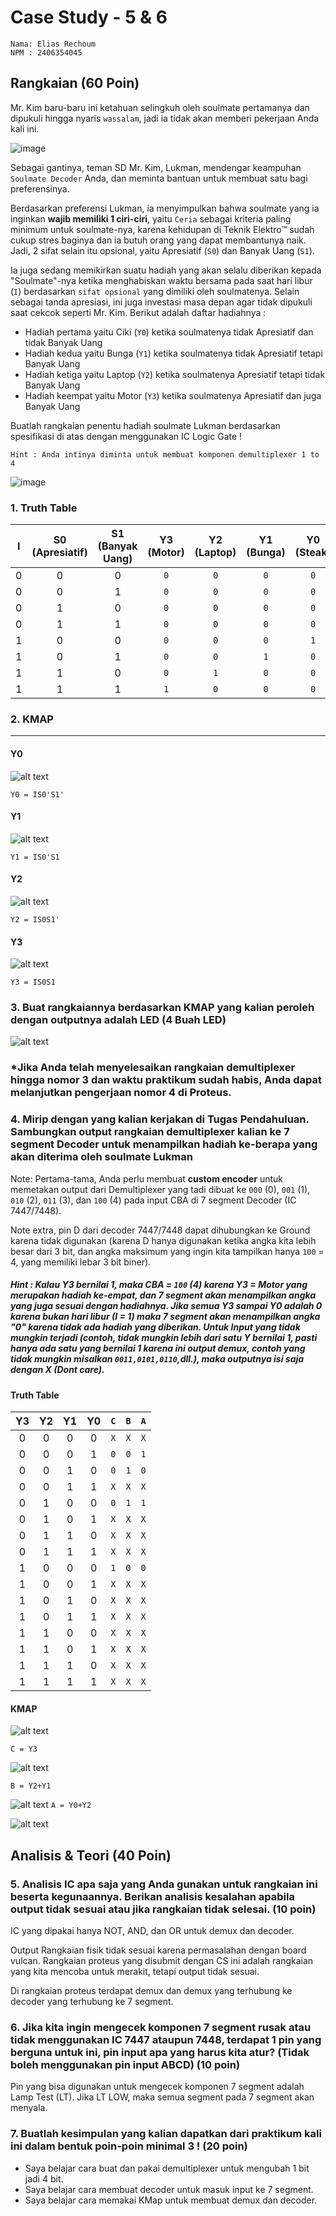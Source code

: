 # Case Study - 5 & 6

```
Nama: Elias Rechoum
NPM : 2406354045
```

## Rangkaian (60 Poin)

Mr. Kim baru-baru ini ketahuan selingkuh oleh soulmate pertamanya dan dipukuli hingga nyaris `wassalam`, jadi ia tidak akan memberi pekerjaan Anda kali ini. 

![image](https://hackmd.io/_uploads/S11i7Uioye.png)

Sebagai gantinya, teman SD Mr. Kim, Lukman, mendengar keampuhan `Soulmate Decoder` Anda, dan meminta bantuan untuk membuat satu bagi preferensinya.

Berdasarkan preferensi Lukman, ia menyimpulkan bahwa soulmate yang ia inginkan **wajib memiliki 1 ciri-ciri**, yaitu `Ceria` sebagai kriteria paling minimum untuk soulmate-nya, karena kehidupan di Teknik Elektro:tm: sudah cukup stres baginya dan ia butuh orang yang dapat membantunya naik. Jadi, 2 sifat selain itu opsional, yaitu Apresiatif (`S0`) dan Banyak Uang (`S1`).

Ia juga sedang memikirkan suatu hadiah yang akan selalu diberikan kepada "Soulmate"-nya ketika menghabiskan waktu bersama pada saat hari libur (`I`) berdasarkan `sifat opsional` yang dimiliki oleh soulmatenya. Selain sebagai tanda apresiasi, ini juga investasi masa depan agar tidak dipukuli saat cekcok seperti Mr. Kim. Berikut adalah daftar hadiahnya :

- Hadiah pertama yaitu Ciki (`Y0`) ketika soulmatenya tidak Apresiatif dan tidak Banyak Uang
- Hadiah kedua yaitu Bunga (`Y1`) ketika soulmatenya tidak Apresiatif tetapi Banyak Uang
- Hadiah ketiga yaitu Laptop (`Y2`) ketika soulmatenya Apresiatif tetapi tidak Banyak Uang
- Hadiah keempat yaitu Motor (`Y3`) ketika soulmatenya Apresiatif dan juga Banyak Uang

Buatlah rangkaian penentu hadiah soulmate Lukman berdasarkan spesifikasi di atas dengan menggunakan IC Logic Gate !

```
Hint : Anda intinya diminta untuk membuat komponen demultiplexer 1 to 4
```
![image](https://hackmd.io/_uploads/S1h67_sg1x.png)
### 1. Truth Table
| **I** | **S0 (Apresiatif)** | **S1 (Banyak Uang)** | **Y3 (Motor)** | **Y2 (Laptop)** | **Y1 (Bunga)** | **Y0 (Steak)** |
|:-----:|:-------------------:|:--------------------:|:--------------:|:---------------:|:--------------:|:--------------:|
|   0   |          0          |          0           |      `0`       |       `0`       |      `0`       |      `0`       |
|   0   |          0          |          1           |      `0`       |       `0`       |      `0`       |      `0`       |
|   0   |          1          |          0           |      `0`       |       `0`       |      `0`       |      `0`       |
|   0   |          1          |          1           |      `0`       |       `0`       |      `0`       |      `0`       |
|   1   |          0          |          0           |      `0`       |       `0`       |      `0`       |      `1`       |
|   1   |          0          |          1           |      `0`       |       `0`       |      `1`       |      `0`       |
|   1   |          1          |          0           |      `0`       |       `1`       |      `0`       |      `0`       |
|   1   |          1          |          1           |      `1`       |       `0`       |      `0`       |      `0`       |

### 2. KMAP

---

#### Y0

![alt text](image-20.png)

`Y0 = IS0'S1'`

#### Y1

![alt text](image-21.png)

`Y1 = IS0'S1`

#### Y2 

![alt text](image-22.png)

`Y2 = IS0S1'`


#### Y3

![alt text](image-23.png)

`Y3 = IS0S1`

### 3. Buat rangkaiannya berdasarkan KMAP yang kalian peroleh dengan outputnya adalah LED (4 Buah LED)

![alt text](<WhatsApp Image 2025-03-12 at 11.37.10_6e81d568.jpg>)

### *Jika Anda telah menyelesaikan rangkaian demultiplexer hingga nomor 3 dan waktu praktikum sudah habis, Anda dapat melanjutkan pengerjaan nomor 4 di Proteus.

### 4. Mirip dengan yang kalian kerjakan di Tugas Pendahuluan. Sambungkan output rangkaian demultiplexer kalian ke 7 segment Decoder untuk menampilkan hadiah ke-berapa yang akan diterima oleh soulmate Lukman

Note: Pertama-tama, Anda perlu membuat **custom encoder** untuk memetakan output dari Demultiplexer yang tadi dibuat ke `000` (0), `001` (1), `010` (2), `011` (3), dan `100` (4) pada input CBA di 7 segment Decoder (IC 7447/7448). 

Note extra, pin D dari decoder 7447/7448 dapat dihubungkan ke Ground karena tidak digunakan (karena D hanya digunakan ketika angka kita lebih besar dari 3 bit, dan angka maksimum yang ingin kita tampilkan hanya `100` = 4, yang memiliki lebar 3 bit biner).

##### Hint : Kalau Y3 bernilai 1, maka CBA = `100` (4) karena Y3 = Motor yang merupakan hadiah ke-empat, dan 7 segment akan menampilkan angka yang juga sesuai dengan hadiahnya. Jika semua Y3 sampai Y0 adalah 0 karena bukan hari libur (I = 1) maka 7 segment akan menampilkan angka "0" karena tidak ada hadiah yang diberikan. Untuk Input yang tidak mungkin terjadi (contoh, tidak mungkin lebih dari satu Y bernilai 1, pasti hanya ada satu yang bernilai 1 karena ini output demux, contoh yang tidak mungkin misalkan `0011,0101,0110`,dll.), maka outputnya isi saja dengan X (Dont care).

#### Truth Table

| **Y3** | **Y2** | **Y1** | **Y0** | **`C`** | **`B`** | **`A`** |
|:------:|:------:|:------:|:------:|:-------:|:-------:|:-------:|
|   0    |   0    |   0    |   0    |    `X`  |    `X`  |    `X`  |
|   0    |   0    |   0    |   1    |    `0`  |    `0`  |    `1`  |
|   0    |   0    |   1    |   0    |    `0`  |    `1`  |    `0`  |
|   0    |   0    |   1    |   1    |    `X`  |    `X`  |    `X`  |
|   0    |   1    |   0    |   0    |    `0`  |    `1`  |    `1`  |
|   0    |   1    |   0    |   1    |    `X`  |    `X`  |    `X`  |
|   0    |   1    |   1    |   0    |    `X`  |    `X`  |    `X`  |
|   0    |   1    |   1    |   1    |    `X`  |    `X`  |    `X`  |
|   1    |   0    |   0    |   0    |    `1`  |    `0`  |    `0`  |
|   1    |   0    |   0    |   1    |    `X`  |    `X`  |    `X`  |
|   1    |   0    |   1    |   0    |    `X`  |    `X`  |    `X`  |
|   1    |   0    |   1    |   1    |    `X`  |    `X`  |    `X`  |
|   1    |   1    |   0    |   0    |    `X`  |    `X`  |    `X`  |
|   1    |   1    |   0    |   1    |    `X`  |    `X`  |    `X`  |
|   1    |   1    |   1    |   0    |    `X`  |    `X`  |    `X`  |
|   1    |   1    |   1    |   1    |    `X`  |    `X`  |    `X`  |

#### KMAP

![alt text](image-17.png)

`C = Y3`

![alt text](image-18.png)

`B = Y2+Y1`

![alt text](image-19.png)
`A = Y0+Y2`

![alt text](image-16.png)

## Analisis & Teori (40 Poin)

### 5. Analisis IC apa saja yang Anda gunakan untuk rangkaian ini beserta kegunaannya. Berikan analisis kesalahan apabila output tidak sesuai atau jika rangkaian tidak selesai. (10 poin)

IC yang dipakai hanya NOT, AND, dan OR untuk demux dan decoder.

Output Rangkaian fisik tidak sesuai karena permasalahan dengan board vulcan. Rangkaian proteus yang disubmit dengan CS ini adalah rangkaian yang kita mencoba untuk merakit, tetapi output tidak sesuai.  

Di rangkaian proteus terdapat demux dan demux yang terhubung ke decoder yang terhubung ke 7 segment.

### 6. Jika kita ingin mengecek komponen 7 segment rusak atau tidak menggunakan IC 7447 ataupun 7448, terdapat 1 pin yang berguna untuk ini, pin input apa yang harus kita atur? (Tidak boleh menggunakan pin input ABCD) (10 poin)

Pin yang bisa digunakan untuk mengecek komponen 7 segment adalah Lamp Test (LT). Jika LT LOW, maka semua segment pada 7 segment akan menyala.

### 7. Buatlah kesimpulan yang kalian dapatkan dari praktikum kali ini dalam bentuk poin-poin minimal 3 ! (20 poin)

- Saya belajar cara buat dan pakai demultiplexer untuk mengubah 1 bit jadi 4 bit.
- Saya belajar cara membuat decoder untuk masuk input ke 7 segment.
- Saya belajar cara memakai KMap untuk membuat demux dan decoder.
